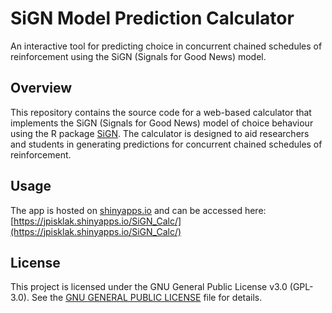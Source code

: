 # SiGN Model Prediction Calculator
An interactive tool for predicting choice in concurrent chained schedules of reinforcement using the SiGN (Signals for Good News) model.

## Overview
This repository contains the source code for a web-based calculator that implements the SiGN (Signals for Good News) model of choice behaviour using the R package [SiGN](https://sign-r.github.io/SiGN/). The calculator is designed to aid researchers and students in generating predictions for concurrent chained schedules of reinforcement.

## Usage
The app is hosted on [shinyapps.io](https://www.shinyapps.io/) and can be accessed here: [https://jpisklak.shinyapps.io/SiGN_Calc/](https://jpisklak.shinyapps.io/SiGN_Calc/)

## License
This project is licensed under the GNU General Public License v3.0 (GPL-3.0). See the [GNU GENERAL PUBLIC LICENSE](LICENSE) file for details.
